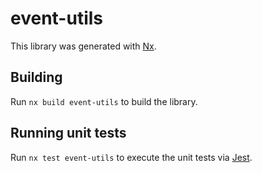 # event-utils

This library was generated with [Nx](https://nx.dev).

## Building

Run `nx build event-utils` to build the library.

## Running unit tests

Run `nx test event-utils` to execute the unit tests via [Jest](https://jestjs.io).
